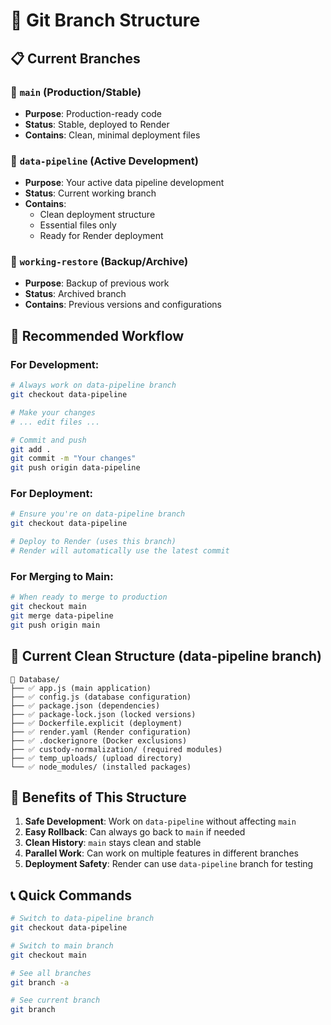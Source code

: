 # 🌿 Git Branch Structure

## 📋 **Current Branches**

### **🌿 `main`** (Production/Stable)
- **Purpose**: Production-ready code
- **Status**: Stable, deployed to Render
- **Contains**: Clean, minimal deployment files

### **🚀 `data-pipeline`** (Active Development)
- **Purpose**: Your active data pipeline development
- **Status**: Current working branch
- **Contains**: 
  - Clean deployment structure
  - Essential files only
  - Ready for Render deployment

### **🔧 `working-restore`** (Backup/Archive)
- **Purpose**: Backup of previous work
- **Status**: Archived branch
- **Contains**: Previous versions and configurations

## 🎯 **Recommended Workflow**

### **For Development:**
```bash
# Always work on data-pipeline branch
git checkout data-pipeline

# Make your changes
# ... edit files ...

# Commit and push
git add .
git commit -m "Your changes"
git push origin data-pipeline
```

### **For Deployment:**
```bash
# Ensure you're on data-pipeline branch
git checkout data-pipeline

# Deploy to Render (uses this branch)
# Render will automatically use the latest commit
```

### **For Merging to Main:**
```bash
# When ready to merge to production
git checkout main
git merge data-pipeline
git push origin main
```

## 📁 **Current Clean Structure (data-pipeline branch)**

```
📁 Database/
├── ✅ app.js (main application)
├── ✅ config.js (database configuration)
├── ✅ package.json (dependencies)
├── ✅ package-lock.json (locked versions)
├── ✅ Dockerfile.explicit (deployment)
├── ✅ render.yaml (Render configuration)
├── ✅ .dockerignore (Docker exclusions)
├── ✅ custody-normalization/ (required modules)
├── ✅ temp_uploads/ (upload directory)
└── ✅ node_modules/ (installed packages)
```

## 🚀 **Benefits of This Structure**

1. **Safe Development**: Work on `data-pipeline` without affecting `main`
2. **Easy Rollback**: Can always go back to `main` if needed
3. **Clean History**: `main` stays clean and stable
4. **Parallel Work**: Can work on multiple features in different branches
5. **Deployment Safety**: Render can use `data-pipeline` branch for testing

## 📞 **Quick Commands**

```bash
# Switch to data-pipeline branch
git checkout data-pipeline

# Switch to main branch
git checkout main

# See all branches
git branch -a

# See current branch
git branch
``` 